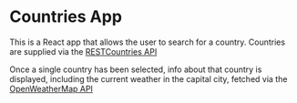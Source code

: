 # Countries App
This is a React app that allows the user to search for a country. Countries are supplied via the [RESTCountries API](https://restcountries.com/)

Once a single country has been selected, info about that country is displayed, including the current weather in the capital city, fetched via the [OpenWeatherMap API](https://openweathermap.org/api)